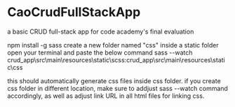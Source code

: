 # CaoCrudFullStackApp

a basic CRUD full-stack app for code academy's final evaluation

npm install -g sass
create a new folder named "css" inside a static folder
open your terminal and paste the below command
sass --watch crud_app\src\main\resources\static\scss:crud_app\src\main\resources\static\css

this should automatically generate css files inside css folder. if you create css folder in different location, make sure to addjust sass --watch command accordingly, as well as adjust link URL in all html files for linking css.

